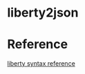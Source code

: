 # liberty2json




# Reference

[liberty syntax reference](https://people.eecs.berkeley.edu/~alanmi/publications/other/liberty07_03.pdf)